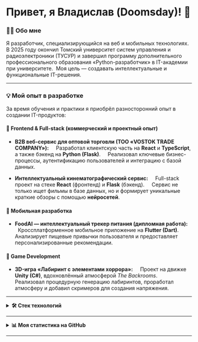 # Привет, я Владислав (Doomsday)! 👋

### 👨‍💻 Обо мне

Я разработчик, специализирующийся на веб и мобильных технологиях. В 2025 году окончил Томский университет систем управления и радиоэлектроники (ТУСУР) и завершил программу дополнительного профессионального образования «Python-разработчик» в IT-академии при университете.  Моя цель — создавать интеллектуальные и функциональные IT-решения.

---

### 💡 Мой опыт в разработке

За время обучения и практики я приобрёл разносторонний опыт в создании IT-продуктов:

#### 🔹 Frontend & Full-stack (коммерческий и проектный опыт)

- **B2B веб-сервис для оптовой торговли (ТОО «VOSTOK TRADE COMPANY»):**  
  Разработал клиентскую часть на **React** и **TypeScript**, а также бэкенд на **Python (Flask)**.  
  Реализовал ключевые бизнес-процессы, аутентификацию пользователей и интеграцию с базой данных.

- **Интеллектуальный кинематографический сервис:**  
  Full-stack проект на стеке **React** (фронтенд) и **Flask** (бэкенд).  
  Сервис не только ищет фильмы в базе данных, но и формирует уникальные краткие обзоры с помощью **нейросетей**.

#### 🔹 Мобильная разработка

- **FoodAI — интеллектуальный трекер питания (дипломная работа):**  
  Кроссплатформенное мобильное приложение на **Flutter (Dart)**.  
  Анализирует пищевые привычки пользователя и предоставляет персонализированные рекомендации.

#### 🔹 Game Development

- **3D-игра «Лабиринт с элементами хоррора»:**  
  Проект на движке **Unity (C#)**, вдохновлённый атмосферой *The Backrooms*.  
  Реализовал процедурную генерацию лабиринтов, проработал атмосферу и добавил скримеров для создания напряжения.

---

<details>
<summary><b>🛠️ Стек технологий</b></summary>
<br>

#### 🧠 Языки программирования
<p>
    <img src="https://img.shields.io/badge/JavaScript-F7DF1E?style=for-the-badge&logo=javascript&logoColor=black" alt="JavaScript" />
    <img src="https://img.shields.io/badge/TypeScript-3178C6?style=for-the-badge&logo=typescript&logoColor=white" alt="TypeScript" />
    <img src="https://img.shields.io/badge/Python-3776AB?style=for-the-badge&logo=python&logoColor=white" alt="Python" />
    <img src="https://img.shields.io/badge/Dart-0175C2?style=for-the-badge&logo=dart&logoColor=white" alt="Dart" />
    <img src="https://img.shields.io/badge/HTML5-E34F26?style=for-the-badge&logo=html5&logoColor=white" alt="HTML5" />
    <img src="https://img.shields.io/badge/CSS3-1572B6?style=for-the-badge&logo=css3&logoColor=white" alt="CSS3" />
    <img src="https://img.shields.io/badge/Tailwind_CSS-38B2AC?style=for-the-badge&logo=tailwind-css&logoColor=white" alt="Tailwind CSS" />
</p>

#### ⚙️ Фреймворки и библиотеки
<p>
    <img src="https://img.shields.io/badge/React-20232A?style=for-the-badge&logo=react&logoColor=61DAFB" alt="React" />
    <img src="https://img.shields.io/badge/Node.js-339933?style=for-the-badge&logo=nodedotjs&logoColor=white" alt="Node.js" />
    <img src="https://img.shields.io/badge/Flask-000000?style=for-the-badge&logo=flask&logoColor=white" alt="Flask" />
    <img src="https://img.shields.io/badge/Flutter-02569B?style=for-the-badge&logo=flutter&logoColor=white" alt="Flutter" />
    <img src="https://img.shields.io/badge/Unity-100000?style=for-the-badge&logo=unity&logoColor=white" alt="Unity" />
    <img src="https://img.shields.io/badge/Redux-764ABC?style=for-the-badge&logo=redux&logoColor=white" alt="Redux" />
    <img src="https://img.shields.io/badge/Vite-646CFF?style=for-the-badge&logo=vite&logoColor=white" alt="Vite" />
    <img src="https://img.shields.io/badge/ESLint-4B32C3?style=for-the-badge&logo=eslint&logoColor=white" alt="ESLint" />
</p>

#### 🧰 Программное обеспечение
<p>
    <img src="https://img.shields.io/badge/VS%20Code-007ACC?style=for-the-badge&logo=visualstudiocode&logoColor=white" alt="VS Code" />
    <img src="https://img.shields.io/badge/Android%20Studio-3DDC84?style=for-the-badge&logo=androidstudio&logoColor=white" alt="Android Studio" />
    <img src="https://img.shields.io/badge/Postman-FF6C37?style=for-the-badge&logo=postman&logoColor=white" alt="Postman" />
    <img src="https://img.shields.io/badge/Fork-484848?style=for-the-badge&logo=git&logoColor=white" alt="Fork" />
</p>

</details>

---

<details>
<summary><b>📊 Моя статистика на GitHub</b></summary>
<br>

![Моя статистика на GitHub](https://github-readme-stats.vercel.app/api?username=Doomsday058&show_icons=true&theme=tokyonight&hide_border=true&include_all_commits=true&count_private=true)

![Мои самые используемые языки](https://github-readme-stats.vercel.app/api/top-langs/?username=Doomsday058&layout=compact&theme=tokyonight&hide_border=true)

</details>

---
